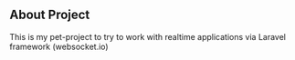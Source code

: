 
## About Project
This is my pet-project to try to work with realtime applications via Laravel framework (websocket.io)
